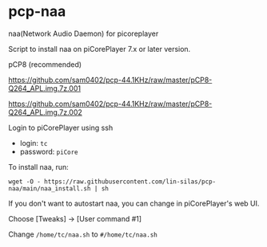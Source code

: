 # pcp-naa
naa(Network Audio Daemon) for picoreplayer

Script to install naa on piCorePlayer 7.x or later version.

pCP8 (recommended)

https://github.com/sam0402/pcp-44.1KHz/raw/master/pCP8-Q264_APL.img.7z.001

https://github.com/sam0402/pcp-44.1KHz/raw/master/pCP8-Q264_APL.img.7z.002


Login to piCorePlayer using ssh

* login: `tc`
* password: `piCore`

To install naa, run:

`wget -O - https://raw.githubusercontent.com/lin-silas/pcp-naa/main/naa_install.sh | sh`

If you don't want to autostart naa, you can change in piCorePlayer's web UI.

Choose [Tweaks] -> [User command #1]

Change `/home/tc/naa.sh` to `#/home/tc/naa.sh`
